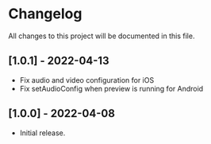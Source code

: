 # Changelog
All changes to this project will be documented in this file.

## [1.0.1] - 2022-04-13

- Fix audio and video configuration for iOS
- Fix setAudioConfig when preview is running for Android

## [1.0.0] - 2022-04-08

- Initial release.
